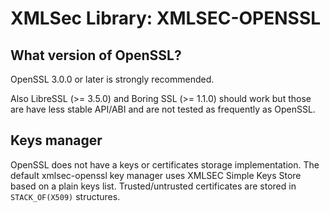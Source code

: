 # XMLSec Library: XMLSEC-OPENSSL

## What version of OpenSSL?
OpenSSL 3.0.0 or later is strongly recommended.

Also LibreSSL (>= 3.5.0) and Boring SSL (>= 1.1.0) should work but those are
have less stable API/ABI and are not tested as frequently as OpenSSL.

## Keys manager
OpenSSL does not have a keys or certificates storage implementation. The
default xmlsec-openssl key manager uses XMLSEC Simple Keys Store based on
a plain keys list. Trusted/untrusted certificates are stored in `STACK_OF(X509)`
structures.
